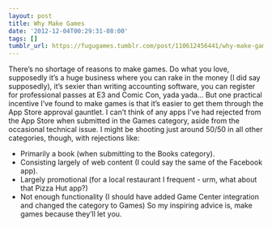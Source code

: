 ```yaml
---
layout: post
title: Why Make Games
date: '2012-12-04T00:29:31-08:00'
tags: []
tumblr_url: https://fugugames.tumblr.com/post/110612456441/why-make-games
---
```

There’s no shortage of reasons to make games. Do what you love, supposedly it’s a huge business where you can rake in the money (I did say supposedly), it’s sexier than writing accounting software, you can register for professional passes at E3 and Comic Con, yada yada… But one practical incentive I’ve found to make games is that it’s easier to get them through the App Store approval gauntlet. I can’t think of any apps I’ve had rejected from the App Store when submitted in the Games category, aside from the occasional technical issue. I might be shooting just around 50/50 in all other categories, though, with rejections like:

- Primarily a book (when submitting to the Books category).
- Consisting largely of web content (I could say the same of the Facebook app).
- Largely promotional (for a local restaurant I frequent - urm, what about that Pizza Hut app?)
- Not enough functionality (I should have added Game Center integration and changed the category to Games)
So my inspiring advice is, make games because they’ll let you.
